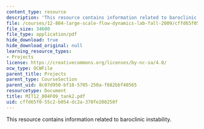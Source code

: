 ```yaml
---
content_type: resource
description: 'This resource contains information related to baroclinic instability. '
file: /courses/12-804-large-scale-flow-dynamics-lab-fall-2009/cffd65f055c2b054dc2a370fe208250f_MIT12_804F09_tank2.pdf
file_size: 34600
file_type: application/pdf
hide_download: true
hide_download_original: null
learning_resource_types:
- Projects
license: https://creativecommons.org/licenses/by-nc-sa/4.0/
ocw_type: OCWFile
parent_title: Projects
parent_type: CourseSection
parent_uid: 8c07d950-bf18-5705-250a-f682bbf40565
resourcetype: Document
title: MIT12_804F09_tank2.pdf
uid: cffd65f0-55c2-b054-dc2a-370fe208250f
---
```

This resource contains information related to baroclinic instability. 